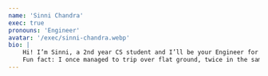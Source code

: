 ```yaml
---
name: 'Sinni Chandra'
exec: true
pronouns: 'Engineer'
avatar: '/exec/sinni-chandra.webp'
bio: |
    Hi! I’m Sinni, a 2nd year CS student and I’ll be your Engineer for 25/26! Along with managing the website and handling the technical side of the society, I’m happy to help out with any coding questions you may have. I’m particularly interested in the neural networks side of AI, and I think that the way machines can learn to recognize patterns and improve over time is fascinating. 
    Fun fact: I once managed to trip over flat ground, twice in the same day.
---
```

